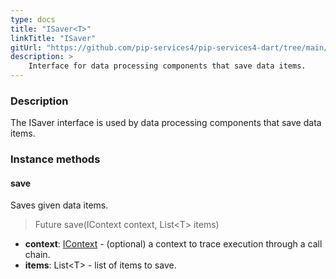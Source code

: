 ```yaml
---
type: docs
title: "ISaver<T>"
linkTitle: "ISaver"
gitUrl: "https://github.com/pip-services4/pip-services4-dart/tree/main/pip-services4-persistence-dart"
description: >
    Interface for data processing components that save data items.
---
```


### Description

The ISaver interface is used by data processing components that save data items.

### Instance methods

#### save
Saves given data items.

> Future save(IContext context, List\<T\> items)

- **context**: [IContext](../../../components/context/icontext) - (optional) a context to trace execution through a call chain.
- **items**: List\<T\> - list of items to save.

